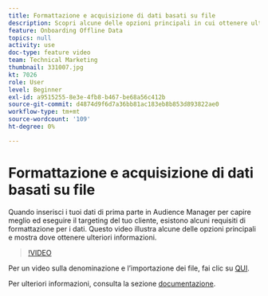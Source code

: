 ```yaml
---
title: Formattazione e acquisizione di dati basati su file
description: Scopri alcune delle opzioni principali in cui ottenere ulteriori informazioni quando inserisci i tuoi dati di prima parte in Audience Manager per comprendere meglio ed eseguire il targeting del tuo cliente. Scopri alcuni requisiti di formattazione per i dati.
feature: Onboarding Offline Data
topics: null
activity: use
doc-type: feature video
team: Technical Marketing
thumbnail: 331007.jpg
kt: 7026
role: User
level: Beginner
exl-id: a9515255-8e3e-4fb8-b467-be68a56c412b
source-git-commit: d4874d9f6d7a36bb81ac183eb8b853d893822ae0
workflow-type: tm+mt
source-wordcount: '109'
ht-degree: 0%

---
```


# Formattazione e acquisizione di dati basati su file

Quando inserisci i tuoi dati di prima parte in Audience Manager per capire meglio ed eseguire il targeting del tuo cliente, esistono alcuni requisiti di formattazione per i dati. Questo video illustra alcune delle opzioni principali e mostra dove ottenere ulteriori informazioni.

>[!VIDEO](https://video.tv.adobe.com/v/331007/?quality=12&learn=on)

Per un video sulla denominazione e l’importazione dei file, fai clic su [QUI](steps-for-ingesting-file-based-data.md).

Per ulteriori informazioni, consulta la sezione [documentazione](https://experienceleague.adobe.com/docs/audience-manager/user-guide/implementation-integration-guides/sending-audience-data/batch-data-transfer-process/inbound-file-contents.html?).
